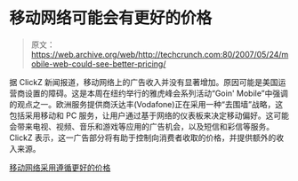 # 移动网络可能会有更好的价格

> 原文：<https://web.archive.org/web/http://techcrunch.com:80/2007/05/24/mobile-web-could-see-better-pricing/>

据 ClickZ 新闻报道，移动网络上的广告收入并没有显著增加。原因可能是美国运营商设置的障碍。这是本周在纽约举行的雅虎峰会系列活动“Goin' Mobile”中强调的观点之一。欧洲服务提供商沃达丰(Vodafone)正在采用一种“去围墙”战略，这包括采用移动和 PC 服务，让用户通过基于网络的仪表板来决定移动偏好。这可能会带来电视、视频、音乐和游戏等应用的广告机会，以及短信和彩信等服务。ClickZ 表示，这一广告部分将有助于控制向消费者收取的价格，并提供额外的收入来源。

[移动网络采用遵循更好的价格](https://web.archive.org/web/20160421202737/http://www.clickz.com/showPage.html?page=3625961)